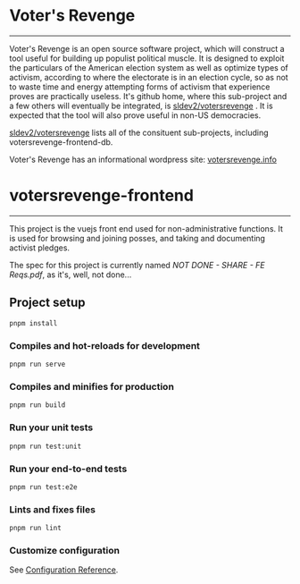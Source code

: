 # Voter's Revenge
---
Voter's Revenge is an open source software project, which will construct a tool useful for building up populist political muscle. It is designed to exploit the particulars of the American election system as well as optimize types of activism, according to where the electorate is in an election cycle, so as not to waste time and energy attempting forms of activism that experience proves are practically useless. It's github home, where this sub-project and a few others will eventually be integrated, is [sldev2/votersrevenge](https://github.com/sldev2/votersrevenge) . It is expected that the tool will also prove useful in non-US democracies. 

[sldev2/votersrevenge](https://github.com/sldev2/votersrevenge) lists all of the consituent sub-projects, including votersrevenge-frontend-db. 

Voter's Revenge has an informational wordpress site: [votersrevenge.info](https://www.votersrevenge.info/)

# votersrevenge-frontend
---
This project is the vuejs front end used for non-administrative functions. It is used for browsing and joining posses, and taking and documenting activist pledges.

The spec for this project is currently named *NOT DONE - SHARE - FE Reqs.pdf*, as it's, well, not done...

## Project setup
```
pnpm install
```

### Compiles and hot-reloads for development
```
pnpm run serve
```

### Compiles and minifies for production
```
pnpm run build
```

### Run your unit tests
```
pnpm run test:unit
```

### Run your end-to-end tests
```
pnpm run test:e2e
```

### Lints and fixes files
```
pnpm run lint
```

### Customize configuration
See [Configuration Reference](https://cli.vuejs.org/config/).
